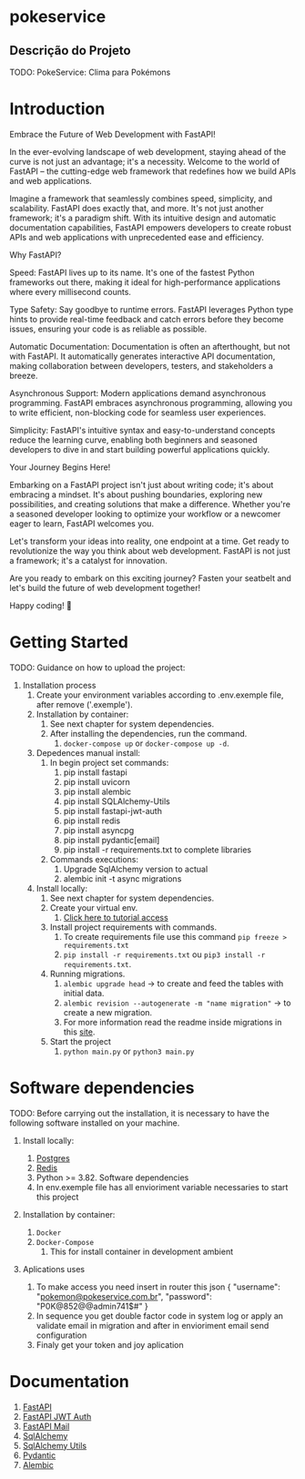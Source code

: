 # pokeservice

## Descrição do Projeto
   TODO: PokeService: Clima para Pokémons

# Introduction 

Embrace the Future of Web Development with FastAPI!

In the ever-evolving landscape of web development, staying ahead of the curve is not just an advantage; it's a necessity. Welcome to the world of FastAPI – the cutting-edge web framework that redefines how we build APIs and web applications.

Imagine a framework that seamlessly combines speed, simplicity, and scalability. FastAPI does exactly that, and more. It's not just another framework; it's a paradigm shift. With its intuitive design and automatic documentation capabilities, FastAPI empowers developers to create robust APIs and web applications with unprecedented ease and efficiency.

Why FastAPI?

Speed: FastAPI lives up to its name. It's one of the fastest Python frameworks out there, making it ideal for high-performance applications where every millisecond counts.

Type Safety: Say goodbye to runtime errors. FastAPI leverages Python type hints to provide real-time feedback and catch errors before they become issues, ensuring your code is as reliable as possible.

Automatic Documentation: Documentation is often an afterthought, but not with FastAPI. It automatically generates interactive API documentation, making collaboration between developers, testers, and stakeholders a breeze.

Asynchronous Support: Modern applications demand asynchronous programming. FastAPI embraces asynchronous programming, allowing you to write efficient, non-blocking code for seamless user experiences.

Simplicity: FastAPI's intuitive syntax and easy-to-understand concepts reduce the learning curve, enabling both beginners and seasoned developers to dive in and start building powerful applications quickly.

Your Journey Begins Here!

Embarking on a FastAPI project isn't just about writing code; it's about embracing a mindset. It's about pushing boundaries, exploring new possibilities, and creating solutions that make a difference. Whether you're a seasoned developer looking to optimize your workflow or a newcomer eager to learn, FastAPI welcomes you.

Let's transform your ideas into reality, one endpoint at a time. Get ready to revolutionize the way you think about web development. FastAPI is not just a framework; it's a catalyst for innovation.

Are you ready to embark on this exciting journey? Fasten your seatbelt and let's build the future of web development together!

Happy coding! 🚀

# Getting Started
TODO: Guidance on how to upload the project:

1. Installation process
   1. Create your environment variables according to .env.exemple file, after remove ('.exemple').
   2. Installation by container:
      1. See next chapter for system dependencies.
      2. After installing the dependencies, run the command.
         1. `docker-compose up` or `docker-compose up -d`.
   3. Depedences manual install:
      1. In begin project set commands:
         1. pip install fastapi
         2. pip install uvicorn
         3. pip install alembic
         4. pip install SQLAlchemy-Utils
         5. pip install fastapi-jwt-auth
         6. pip install redis
         7. pip install asyncpg
         8. pip install pydantic[email]
         9. pip install -r requirements.txt to complete libraries
      2. Commands executions:
         1. Upgrade SqlAlchemy version to actual
         2. alembic init -t async migrations 
   4. Install locally:
      1. See next chapter for system dependencies.
      2. Create your virtual env.
         1. [Click here to tutorial access ](https://blog.debugeverything.com/pt/ambientes-virtuais-com-python-virtualenv/)
      3. Install project requirements with commands.
         1. To create requirements file use this command `pip freeze > requirements.txt`
         2. `pip install -r requirements.txt` ou `pip3 install -r requirements.txt`.
      4. Running migrations.
         1. `alembic upgrade head` -> to create and feed the tables with initial data.
         2. `alembic revision --autogenerate -m "name migration"` -> to create a new migration.
         3. For more information read the readme inside migrations in this [site](https://alembic.sqlalchemy.org/en/latest/tutorial.html).
      5. Start the project
         1. `python main.py` or `python3 main.py`
      
# Software dependencies
   TODO: Before carrying out the installation, it is necessary to have the following software installed on your machine.

   1. Install locally:
      1. [Postgres](https://www.postgresql.org/)
      2. [Redis](https://redis.io/)
      3. Python >= 3.82. Software dependencies
      4. In env.exemple file has all envioriment variable necessaries to start this project 

   2. Installation by container:  
      1. `Docker`
      2. `Docker-Compose`
         1. This for install container in development ambient
   
   3. Aplications uses
      1. To make access you need insert in router this json
         {
           "username": "pokemon@pokeservice.com.br",
           "password": "P0K@852@@admin741$#"
         }
      2. In sequence you get double factor code in system log or apply an validate email in migration and after in envioriment email send configuration
      3. Finaly get your token and joy aplication 

# Documentation
1. [FastAPI](https://fastapi.tiangolo.com/pt/)
2. [FastAPI JWT Auth](https://indominusbyte.github.io/fastapi-jwt-auth/)
3. [FastAPI Mail](https://sabuhish.github.io/fastapi-mail/)
4. [SqlAlchemy](https://docs.sqlalchemy.org/en/14/orm/extensions/asyncio.html)
5. [SqlAlchemy Utils](https://sqlalchemy-utils.readthedocs.io/en/latest/)
6. [Pydantic](https://pydantic-docs.helpmanual.io/)
7. [Alembic](https://alembic.sqlalchemy.org/en/latest/)
